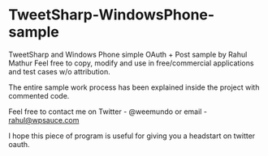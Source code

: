 TweetSharp-WindowsPhone-sample
==============================

TweetSharp and Windows Phone simple OAuth + Post sample by Rahul Mathur 
Feel free to copy, modify and use in free/commercial applications and test cases w/o attribution. 

The entire sample work process has been explained inside the project with commented code. 

Feel free to contact me on Twitter - @weemundo or email - rahul@wpsauce.com 

I hope this piece of program is useful for giving you a headstart on twitter oauth. 
